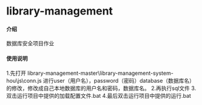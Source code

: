 # library-management

#### 介绍
数据库安全项目作业

#### 使用说明

1.先打开 library-management-master\library-management-system-hou\js\conn.js 进行user（用户名），password（密码）database（数据库名）的修改，修改成自己本地数据库的用户名和密码，数据库名。
2.再执行sql文件
3.双击运行项目中提供的加载配置文件.bat
4.最后双击运行项目中提供的运行.bat
